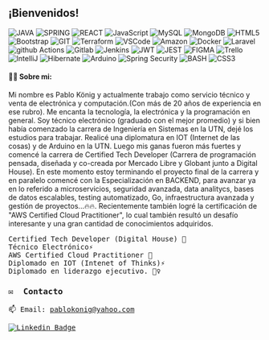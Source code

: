 ## ¡Bienvenidos!

![JAVA](https://img.shields.io/badge/Java-ED8B00?style=for-the-badge&logo=openjdk&logoColor=white)
![SPRING](https://img.shields.io/badge/Spring-6DB33F?style=for-the-badge&logo=spring&logoColor=white)
![REACT](https://img.shields.io/badge/React-20232A?style=for-the-badge&logo=react&logoColor=61DAFB)
![JavaScript](https://img.shields.io/badge/-JavaScript-F7DF1E?style=for-the-badge&logo=JavaScript&logoColor=black)
![MySQL](https://img.shields.io/badge/MySQL-00000F?style=for-the-badge&logo=mysql&logoColor=white)
![MongoDB](https://img.shields.io/badge/MongoDB-4EA94B?style=for-the-badge&logo=mongodb&logoColor=white)
![HTML5](https://img.shields.io/badge/-HTML5-E34F26?style=for-the-badge&logo=html5&logoColor=white)
![Bootstrap](https://img.shields.io/badge/Bootstrap-563D7C?style=for-the-badge&logo=bootstrap&logoColor=white)
![GIT](https://img.shields.io/badge/GIT-E44C30?style=for-the-badge&logo=git&logoColor=white)
![Terraform](https://img.shields.io/badge/terraform-7B42BC?logo=terraform&logoColor=white&style=for-the-badge)
![VSCode](https://img.shields.io/badge/Visual_Studio_Code-0078D4?style=for-the-badge&logo=visual%20studio%20code&logoColor=white)
![Amazon](https://img.shields.io/badge/Amazon_AWS-232F3E?style=for-the-badge&logo=amazon-aws&logoColor=white)
![Docker](https://img.shields.io/badge/docker-2496ED?logo=docker&logoColor=white&style=for-the-badge)
![Laravel](https://img.shields.io/badge/Laravel-FF2D20?style=for-the-badge&logo=laravel&logoColor=white)
![github Actions](https://img.shields.io/badge/GitHub_Actions-2088FF?style=for-the-badge&logo=github-actions&logoColor=white)
![Gitlab](https://img.shields.io/badge/GitLab-330F63?style=for-the-badge&logo=gitlab&logoColor=white)
![Jenkins](	https://img.shields.io/badge/Jenkins-D24939?style=for-the-badge&logo=Jenkins&logoColor=white)
![JWT](https://img.shields.io/badge/json%20web%20tokens-323330?style=for-the-badge&logo=json-web-tokens&logoColor=pink)
![JEST](https://img.shields.io/badge/Jest-323330?style=for-the-badge&logo=Jest&logoColor=white)
![FIGMA](https://img.shields.io/badge/Figma-F24E1E?style=for-the-badge&logo=figma&logoColor=white)
![Trello](https://img.shields.io/badge/Trello-0052CC?style=for-the-badge&logo=trello&logoColor=white)
![IntelliJ](https://img.shields.io/badge/IntelliJ_IDEA-000000.svg?style=for-the-badge&logo=intellij-idea&logoColor=white)
![Hibernate](https://img.shields.io/badge/Hibernate-59666C?style=for-the-badge&logo=Hibernate&logoColor=white)
![Arduino](https://img.shields.io/badge/Arduino-00979D?style=for-the-badge&logo=Arduino&logoColor=white)
![Spring Security](https://img.shields.io/badge/Spring_Security-6DB33F?style=for-the-badge&logo=Spring-Security&logoColor=white)
![BASH](https://img.shields.io/badge/GNU%20Bash-4EAA25?style=for-the-badge&logo=GNU%20Bash&logoColor=white)
![CSS3](https://img.shields.io/badge/CSS3-1572B6?style=for-the-badge&logo=css3&logoColor=white)

#### 🦸‍♀️&nbsp;Sobre mi: 

Mi nombre es Pablo König y actualmente trabajo como servicio técnico y venta de electrónica y computación.(Con más de 20 años de experiencia en ese rubro). Me encanta la tecnología, la electrónica y la programación en general. Soy técnico electrónico (graduado con el mejor promedio) y si bien había comenzado la carrera de Ingeniería en Sistemas en la UTN, dejé los estudios para trabajar. Realicé una diplomatura en IOT (Internet de las cosas) y de Arduino en la UTN. Luego mis ganas fueron más fuertes y comencé la carrera de Certified Tech Developer (Carrera de programación pensada, diseñada y co-creada por Mercado Libre y Globant junto a Digital House). En este momento estoy terminando el proyecto final de la carrera y en paralelo comencé con la Especialización en BACKEND, para avanzar ya en lo referido a microservicios, seguridad avanzada, data analitycs, bases de datos escalables, testing automatizado, Go, infraestructura avanzada y gestión de proyectos...🔥🔥. Recientemente también logré la certificación de "AWS Certified Cloud Practitioner", lo cual también resultó un desafío interesante y una gran cantidad de conocimientos adquiridos.
<br>

<samp>
    Certified Tech Developer (Digital House) 🚀
     <br>
    Técnico Electrónico⚡
     <br>
    AWS Certified Cloud Practitioner 🚀
    <br>
    Diplomado en IOT (Intenet of Thinks)⚡ 
    <br> 
    Diplomado en liderazgo ejecutivo. 🦸‍♀️
    <br>
   

### ✉️  &nbsp;Contacto 

📫 Email: pablokonig@yahoo.com

[![Linkedin Badge](https://img.shields.io/badge/-LinkedIn-blue?style=for-the-badge&logo=Linkedin&logoColor=white&link=https://www.linkedin.com/in/pablo-alexis-konig/)](https://www.linkedin.com/in/pablo-alexis-konig/)
